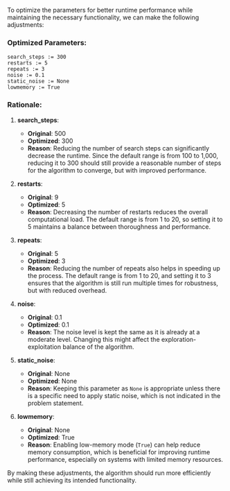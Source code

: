 To optimize the parameters for better runtime performance while maintaining the necessary functionality, we can make the following adjustments:

### Optimized Parameters:
```plaintext
search_steps := 300
restarts := 5
repeats := 3
noise := 0.1
static_noise := None
lowmemory := True
```

### Rationale:
1. **search_steps**:
   - **Original**: 500
   - **Optimized**: 300
   - **Reason**: Reducing the number of search steps can significantly decrease the runtime. Since the default range is from 100 to 1,000, reducing it to 300 should still provide a reasonable number of steps for the algorithm to converge, but with improved performance.

2. **restarts**:
   - **Original**: 9
   - **Optimized**: 5
   - **Reason**: Decreasing the number of restarts reduces the overall computational load. The default range is from 1 to 20, so setting it to 5 maintains a balance between thoroughness and performance.

3. **repeats**:
   - **Original**: 5
   - **Optimized**: 3
   - **Reason**: Reducing the number of repeats also helps in speeding up the process. The default range is from 1 to 20, and setting it to 3 ensures that the algorithm is still run multiple times for robustness, but with reduced overhead.

4. **noise**:
   - **Original**: 0.1
   - **Optimized**: 0.1
   - **Reason**: The noise level is kept the same as it is already at a moderate level. Changing this might affect the exploration-exploitation balance of the algorithm.

5. **static_noise**:
   - **Original**: None
   - **Optimized**: None
   - **Reason**: Keeping this parameter as `None` is appropriate unless there is a specific need to apply static noise, which is not indicated in the problem statement.

6. **lowmemory**:
   - **Original**: None
   - **Optimized**: True
   - **Reason**: Enabling low-memory mode (`True`) can help reduce memory consumption, which is beneficial for improving runtime performance, especially on systems with limited memory resources.

By making these adjustments, the algorithm should run more efficiently while still achieving its intended functionality.